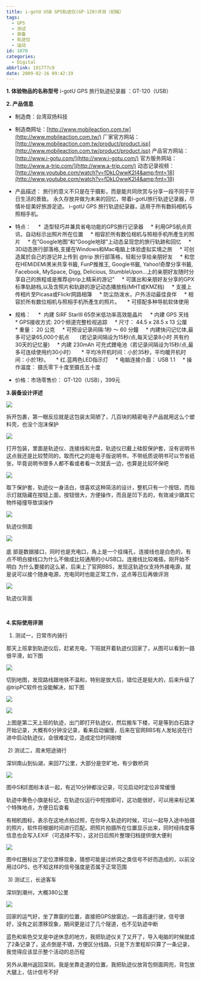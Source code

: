 ```yaml
---
title: i-gotU USB GPS轨迹仪(GP-120)评测（初稿）
tags:
  - GPS
  - 测试
  - 装备
  - 轨迹仪
  - 运动
id: 1070
categories:
  - Digital
abbrlink: 191777c9
date: 2009-02-16 09:42:19
---
```


**1\. 体验物品的名称型号**
i-gotU GPS 旅行轨迹纪录器 ：GT-120（USB）

**2\. 产品信息**

- 制造商：台湾双扬科技
- 制造商网址：[http://www.mobileaction.com.tw](http://www.mobileaction.com.tw/)
厂家官方网站：[http://www.mobileaction.com.tw/product/product.jsp](http://www.mobileaction.com.tw/product/product.jsp)
产品官方网站：[http://www.i-gotu.com/](http://www.i-gotu.com/)
官方服务网站：[http://www.a-trip.com/](http://www.a-trip.com/)
动态记录视频：[http://www.youtube.com/watch?v=fDkLOwwK2I4&amp;fmt=18](http://www.youtube.com/watch?v=fDkLOwwK2I4&amp;fmt=18)

- 产品描述：
旅行的意义不只是在于摄影，而是能共同欣赏与分享一段不同于平日生活的景致。
永久存放并做为未来的回忆，带着i-gotU旅行轨迹记录器，尽情补捉美好旅游足迹。
i-gotU GPS 旅行轨迹纪录器，适用于所有数码相机与照相手机。

- 特点：
&nbsp;&nbsp;&nbsp; *&nbsp; 造型轻巧并兼具省电功能的GPS旅行记录器
&nbsp;&nbsp;&nbsp; * 利用GPS航点资讯，自动标示出照片所在位置
&nbsp;&nbsp;&nbsp; * 相容於所有数位相机与照相手机所產生的照片
&nbsp;&nbsp;&nbsp; * 在&rdquo;Google地图&rdquo;和&rdquo;Google地球&rdquo;上动态呈现您的旅行轨跡和回忆
&nbsp;&nbsp;&nbsp; * 3D动态旅行部落格,支援在Windows和Mac电脑上体验虚拟实境之旅
&nbsp;&nbsp;&nbsp; * 可创造属於自己的游记并上传到 @trip 旅行部落格，轻鬆分享给亲朋好友
&nbsp;&nbsp;&nbsp; * 和您在HEMiDEMi黑米共享书籤, FunP推推王, Google&shy;书籤, Yahoo!奇摩分享书籤, Facebook, MySpace, Digg, Delicious, StumbleUpon&hellip;上的亲朋好友随时分享自己的旅程或是推荐@trip上精采的游记&rdquo;
&nbsp;&nbsp;&nbsp; * 可匯出和亲朋好友分享的GPX标準轨跡档,以及含照片和轨跡的游记动态播放档(MHT或KMZ档)
&nbsp;&nbsp;&nbsp; * 支援上传相片至Picasa或Flickr网路相簿
&nbsp;&nbsp;&nbsp; * 防尘防泼水，户外活动最佳良伴
&nbsp;&nbsp;&nbsp; * 相容於所有数位相机与照相手机所產生的照片。
&nbsp;&nbsp;&nbsp; * 可搭配多种导航软体使用

- 规格：
&nbsp;&nbsp;&nbsp; *&nbsp; 内建 SiRF StarIII 65奈米低功率高效能晶片
&nbsp;&nbsp;&nbsp; * 内建 GPS 天线
&nbsp;&nbsp;&nbsp; * GPS接收方式: 20个频道完整检视追踪
&nbsp;&nbsp;&nbsp; * 尺寸： 44.5 x 28.5 x 13 公厘
&nbsp;&nbsp;&nbsp; * 重量： 20 公克
&nbsp;&nbsp;&nbsp; * 可预设记录间隔:1秒 ～ 60 分鐘
&nbsp;&nbsp;&nbsp; * 内建快闪记忆体,最多可记录65,000个航点
&nbsp;&nbsp;&nbsp;&nbsp;&nbsp; (若记录间隔设为15秒/点,每天记录8小时 共有约30天的记忆量)
&nbsp;&nbsp;&nbsp; * 内建 230mAh 可充式鋰电池（若记录间隔设为15秒/点,最多可连续使用约30小时）
&nbsp;&nbsp;&nbsp; * 平均冷开机时间：小於35秒，平均暖开机时间：小於1秒。
&nbsp;&nbsp;&nbsp; * 红.蓝两色LED指示灯
&nbsp;&nbsp;&nbsp; * 电脑连接介面： USB 1.1
&nbsp;&nbsp;&nbsp; * 操作温度： 摄氏零下十度至摄氏五十度

- 价格：市场零售价： GT-120（USB），399元

**3.装备设计评述**

![](/images/2009/02/16_200902191647481531_6634.jpg)

拆开包裹，第一眼反应就是这包装太简陋了，几百块的精密电子产品就用这么个塑料壳，也没个泡沫保护

![](/images/2009/02/16_200902191648150476_6635.jpg)

打开包装，里面是轨迹仪、连接线和光盘，轨迹仪已戴上硅胶保护套，没有说明书这点我还是比较赞同的，取而代之的是电子版说明书，不带纸质说明书可以节省纸张，毕竟说明书很多人都不看或者看一次就丢一边，也算是比较环保吧

![](/images/2009/02/16_200902191648327707_6636.jpg)

取下保护套，轨迹仪一身洁白，很喜欢这种简洁的设计，整机只有一个按钮，而指示灯就隐藏在按钮上面，按钮很大，方便操作，而且是凹下去的，有效减少跟其它物件碰撞导致误操作

![](/images/2009/02/16_200902191648483840_6637.jpg)

轨迹仪侧面

![](/images/2009/02/16_200902191649083630_6638.jpg)&nbsp;

底 部是数据接口，同时也是充电口，角上是一个挂绳孔，连接线也是白色的，有点不明白接线口为什么不做成比较通用的小USB口。连接线比较难插，刚开始不明白 为什么要接的这么紧，后来上了官网BBS，发现这轨迹仪支持外接电源，就是说可以接个随身电源，充电同时也能正常工作，这点等日后再做评测

![](/images/2009/02/16_200902191649275814_6639.jpg)

轨迹仪背面

&nbsp;

**4.实际使用评测**

1) 测试一，日常市内骑行

那天上班拿到轨迹仪后，赶紧充电，下班就开着轨迹仪回家了，从图可以看到一路很平滑，如下图

![](/images/2009/02/16_200902191649481576_6640.jpg)

切到地图，发现路线跟地铁不温和，特别是放大后，错位还是挺大的，后来升级了@tripPC软件也没能解决，如下图

![](/images/2009/02/16_200902191649558557_6641.jpg)

![](/images/2009/02/16_200902191650012001_6642.jpg)

上图是第二天上班的轨迹，出门即打开轨迹仪，然后搬车下楼，可是等到白石路才开始记录，大概有6分钟没记录，看来启动偏慢，后来在官网BBS有人发帖说在行进中启动轨迹仪，会很难定位，造成定位时间剧增

&nbsp;2) 测试二，周末短途骑行

深圳南山到仙湖，来回77公里，大部分是空旷地，有少数桥洞

![](/images/2009/02/16_200902191650088233_6643.jpg)

图中S和E图标本该一起，有近10分钟都没记录，可见启动时定位非常缓慢

轨迹中黄色小旗是标记，在轨迹仪运行中短按即可，这功能很好，可以用来标记某个特殊地点，方便日后查看

有相机图标，表示在这地点拍过照，在你导入轨迹的时候，可以一起导入途中拍摄的照片，软件将根据时间进行匹配，把照片拍摄所在位置显示出来，同时经纬度等信息也会写入EXIF（可选择不写），这对日后照片整理归档提供很大便利

![](/images/2009/02/16_200902191650135702_6644.jpg)

图中红圈标出了定位漂移现象，猜想可能是过桥洞之类信号不好而造成的，以前没用过GPS，也不知这样的信号强度是否属于正常范围

&nbsp;3) 测试三，长途客车

深圳到潮州，大概380公里

![](/images/2009/02/16_200902191650192522_6645.jpg)

回家的运气好，坐了靠窗的位置，直接把GPS放窗边，一路高速行驶，信号很好，没有之前漂移现象，期间更是过了几个隧道，也不见轨迹中断

蓝色和紫色交叉是中途休息的地方，我把轨迹仪关了又开了，导入电脑的时候就成了2条记录了，这点倒是不错，方便区分线路，只是下方里程却只算了一条记录，我觉得应该显示整个活动的总历程
<p>另外从潮州返回深圳，我是坐靠走道的位置，我把轨迹仪放背包侧面网兜，背包放大腿上，估计信号不好